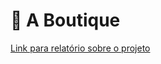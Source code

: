 # :womans_clothes: A Boutique

[Link para relatório sobre o projeto](https://drive.google.com/file/d/14RJswYlsFzgrc5i9euulA6GYX7o9yiaw/view?usp=sharing)
